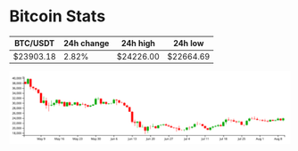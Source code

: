 # Bitcoin Stats

BTC/USDT|24h change|24h high|24h low|
|---|---|---|---|
|$23903.18|2.82%|$24226.00|$22664.69|

<img src="./chart.svg">
